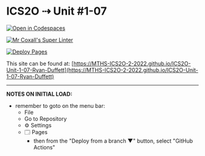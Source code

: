 # ICS2O ⇢ Unit #1-07

[![Open in Codespaces](https://classroom.github.com/assets/launch-codespace-f4981d0f882b2a3f0472912d15f9806d57e124e0fc890972558857b51b24a6f9.svg)](https://classroom.github.com/open-in-codespaces?assignment_repo_id=10297209)

[![Mr Coxall's Super Linter](https://github.com/MTHS-ICS2O-2-2022/ICS2O-Unit-1-07-Ryan-Duffett/workflows/Mr%20Coxall's%20Super%20Linter/badge.svg)](https://github.com/MTHS-ICS2O-2-2022/ICS2O-Unit-1-07-Ryan-Duffett/actions)

[![Deploy Pages](https://github.com/MTHS-ICS2O-2-2022/ICS2O-Unit-1-07-Ryan-Duffett/workflows/Deploy%20Pages/badge.svg)](https://github.com/MTHS-ICS2O-2-2022/ICS2O-Unit-1-07-Ryan-Duffett/actions)

This site can be found at: [https://MTHS-ICS2O-2-2022.github.io/ICS2O-Unit-1-07-Ryan-Duffett](https://MTHS-ICS2O-2-2022.github.io/ICS2O-Unit-1-07-Ryan-Duffett)

---

**NOTES ON INITIAL LOAD:**
- remember to goto on the menu bar:
  - File
  - Go to Repository
  - ⚙ Settings
  - 🗔 Pages
    - then from the "Deploy from a branch ▼" button, select "GitHub Actions"
